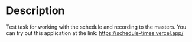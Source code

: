 # Description
Test task for working with the schedule and recording to the masters.
You can try out this application at the link: https://schedule-times.vercel.app/